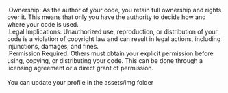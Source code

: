 .Ownership: As the author of your code, you retain full ownership and rights over it. This means that only you have the authority to decide how and where your code is used. <br>
.Legal Implications: Unauthorized use, reproduction, or distribution of your code is a violation of copyright law and can result in legal actions, including injunctions, damages, and fines.<br>
.Permission Required: Others must obtain your explicit permission before using, copying, or distributing your code. This can be done through a licensing agreement or a direct grant of permission.<br>
<br>
You can update your profile in the assets/img folder
